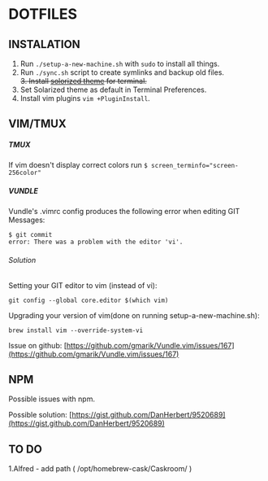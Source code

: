 # DOTFILES

## INSTALATION

1. Run ```./setup-a-new-machine.sh``` with ```sudo``` to install all things.
2. Run ```./sync.sh``` script to create symlinks and backup old files.  
~~3. Install [solorized theme](http://ethanschoonover.com/solarized/vim-colors-solarized) for terminal.~~
3. Set Solarized theme as default in Terminal Preferences.
4. Install vim plugins ```vim +PluginInstall```.

## VIM/TMUX

##### TMUX
If vim doesn't display correct colors run ```$ screen_terminfo="screen-256color"```

##### VUNDLE
Vundle's .vimrc config produces the following error when editing GIT Messages:
```
$ git commit
error: There was a problem with the editor 'vi'.
```
###### Solution

Setting your GIT editor to vim (instead of vi):
```
git config --global core.editor $(which vim)
```

Upgrading your version of vim(done on running setup-a-new-machine.sh):
```
brew install vim --override-system-vi
```

Issue on github: [https://github.com/gmarik/Vundle.vim/issues/167](https://github.com/gmarik/Vundle.vim/issues/167)

## NPM

Possible issues with npm.

Possible solution: [https://gist.github.com/DanHerbert/9520689](https://gist.github.com/DanHerbert/9520689)

## TO DO
1.Alfred - add path ( /opt/homebrew-cask/Caskroom/ )
